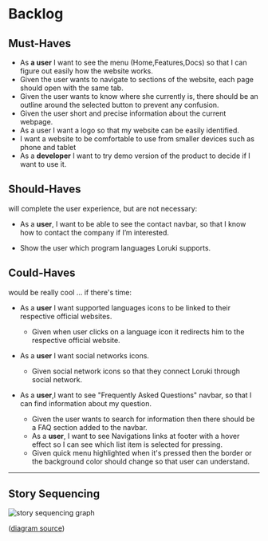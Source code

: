 
# Backlog

## Must-Haves

- As **a user** I want to see the menu (Home,Features,Docs) so that I can figure out easily how the website works.
- Given the user wants to navigate to sections of the website, each page should open with the same tab.
- Given the user wants to know where she currently is, there should be an outline around the selected button to prevent any confusion.
- Given the user short and precise information about the current webpage.
- As a user I want a logo so that my website can be easily identified.
- I want a website to be comfortable to use from smaller devices such as phone and tablet
- As a **developer** I want to try demo version of the product to decide if I want to use it.

<!-- **user story name**: As a [type of user] I want to [do something] so that [I achieve some goal]
  - Given [context] when [a specific action is performed] then [a set of consequences should occur]
  - ...-->

## Should-Haves

will complete the user experience, but are not necessary:


- As a **user**, I want to be able to see the contact navbar, so that I know how to contact the company if I’m interested.

- Show the user which program languages Loruki supports.

<!--
- **user story name**: As a [type of user] I want to [do something] so that [I achieve some goal]
  - Given [context] when [a specific action is performed] then [a set of consequences should occur]
-->

## Could-Haves

would be really cool ... if there's time:

- As a **user** I want supported languages icons to be linked to their respective official websites.

  - Given when user clicks on a language icon it redirects him to the respective official website.

- As a **user** I want social networks icons.

  - Given social network icons so that they connect Loruki through social network.

- As a **user**,I want to see "Frequently Asked Questions" navbar, so that I can find information about my question.
  - Given the user wants to search for information then there should be a FAQ section added to the navbar.
  - As a **user**, I want to see Navigations links at footer with a hover effect so I can see which list item is selected for pressing.
  - Given quick menu highlighted when it's pressed then the border or the background color should change so that user can understand.

<!--- **user story name**: As a [type of user] I want to [do something] so that [I achieve some goal]
  - Given [context] when [a specific action is performed] then [a set of consequences should occur]
  - ...
- ...
-->

---

## Story Sequencing

![story sequencing graph](https://github.com/HackYourFutureBelgium/incremental-development/blob/master/planning-and-collaborating/example-all-about-trees/planning/story-sequencing-graph.svg)

([diagram source](https://excalidraw.com/#json=5492536709742592,eehelCbxb4yj2n5D3cTn1g))
